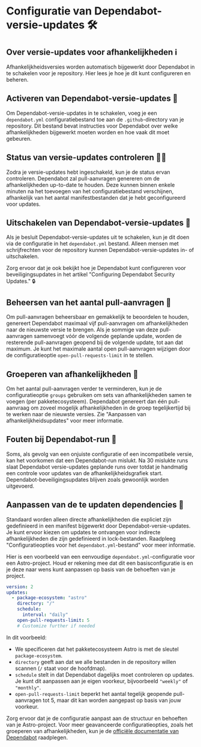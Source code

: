 # Configuratie van Dependabot-versie-updates 🛠️

## Over versie-updates voor afhankelijkheden ℹ️

Afhankelijkheidsversies worden automatisch bijgewerkt door Dependabot in te schakelen voor je repository. Hier lees je hoe je dit kunt configureren en beheren.

## Activeren van Dependabot-versie-updates 🔄

Om Dependabot-versie-updates in te schakelen, voeg je een `dependabot.yml` configuratiebestand toe aan de `.github`-directory van je repository. Dit bestand bevat instructies voor Dependabot over welke afhankelijkheden bijgewerkt moeten worden en hoe vaak dit moet gebeuren.

## Status van versie-updates controleren 🕵️‍♂️

Zodra je versie-updates hebt ingeschakeld, kun je de status ervan controleren. Dependabot zal pull-aanvragen genereren om de afhankelijkheden up-to-date te houden. Deze kunnen binnen enkele minuten na het toevoegen van het configuratiebestand verschijnen, afhankelijk van het aantal manifestbestanden dat je hebt geconfigureerd voor updates.

## Uitschakelen van Dependabot-versie-updates 🚫

Als je besluit Dependabot-versie-updates uit te schakelen, kun je dit doen via de configuratie in het `dependabot.yml` bestand. Alleen mensen met schrijfrechten voor de repository kunnen Dependabot-versie-updates in- of uitschakelen.

Zorg ervoor dat je ook bekijkt hoe je Dependabot kunt configureren voor beveiligingsupdates in het artikel "Configuring Dependabot Security Updates." 🔒

## Beheersen van het aantal pull-aanvragen 🔄

Om pull-aanvragen beheersbaar en gemakkelijk te beoordelen te houden, genereert Dependabot maximaal vijf pull-aanvragen om afhankelijkheden naar de nieuwste versie te brengen. Als je sommige van deze pull-aanvragen samenvoegt vóór de volgende geplande update, worden de resterende pull-aanvragen geopend bij de volgende update, tot aan dat maximum. Je kunt het maximale aantal open pull-aanvragen wijzigen door de configuratieoptie `open-pull-requests-limit` in te stellen.

## Groeperen van afhankelijkheden 🤝

Om het aantal pull-aanvragen verder te verminderen, kun je de configuratieoptie `groups` gebruiken om sets van afhankelijkheden samen te voegen (per pakketecosysteem). Dependabot genereert dan één pull-aanvraag om zoveel mogelijk afhankelijkheden in de groep tegelijkertijd bij te werken naar de nieuwste versies. Zie "Aanpassen van afhankelijkheidsupdates" voor meer informatie.

## Fouten bij Dependabot-run 🚨

Soms, als gevolg van een onjuiste configuratie of een incompatibele versie, kan het voorkomen dat een Dependabot-run mislukt. Na 30 mislukte runs slaat Dependabot versie-updates geplande runs over totdat je handmatig een controle voor updates van de afhankelijkheidsgrafiek start. Dependabot-beveiligingsupdates blijven zoals gewoonlijk worden uitgevoerd.
## Aanpassen van de te updaten dependencies 🔄

Standaard worden alleen directe afhankelijkheden die expliciet zijn gedefinieerd in een manifest bijgewerkt door Dependabot-versie-updates. Je kunt ervoor kiezen om updates te ontvangen voor indirecte afhankelijkheden die zijn gedefinieerd in lock-bestanden. Raadpleeg "Configuratieopties voor het `dependabot.yml`-bestand" voor meer informatie.


Hier is een voorbeeld van een eenvoudige `dependabot.yml`-configuratie voor een Astro-project. Houd er rekening mee dat dit een basisconfiguratie is en je deze naar wens kunt aanpassen op basis van de behoeften van je project.

```yaml
version: 2
updates:
  - package-ecosystem: "astro"
    directory: "/"
    schedule:
      interval: "daily"
    open-pull-requests-limit: 5
    # Customize further if needed
```

In dit voorbeeld:

- We specificeren dat het pakketecosysteem Astro is met de sleutel `package-ecosystem`.
- `directory` geeft aan dat we alle bestanden in de repository willen scannen (`/` staat voor de hoofdmap).
- `schedule` stelt in dat Dependabot dagelijks moet controleren op updates. Je kunt dit aanpassen aan je eigen voorkeur, bijvoorbeeld `"weekly"` of `"monthly"`.
- `open-pull-requests-limit` beperkt het aantal tegelijk geopende pull-aanvragen tot 5, maar dit kan worden aangepast op basis van jouw voorkeur.

Zorg ervoor dat je de configuratie aanpast aan de structuur en behoeften van je Astro-project. Voor meer geavanceerde configuratieopties, zoals het groeperen van afhankelijkheden, kun je de [officiële documentatie van Dependabot](https://docs.github.com/en/code-security/supply-chain-security/keeping-your-dependencies-updated-automatically/configuration-options-for-dependency-updates) raadplegen.





